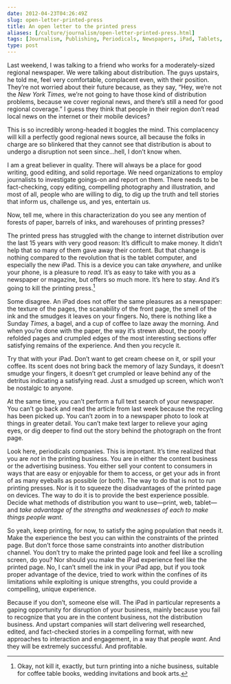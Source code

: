 ```yaml
--- 
date: 2012-04-23T04:26:49Z
slug: open-letter-printed-press
title: An open letter to the printed press
aliases: [/culture/journalism/open-letter-printed-press.html]
tags: [Journalism, Publishing, Periodicals, Newspapers, iPad, Tablets, Jobs to be Done, Disruption]
type: post
---
```


Last weekend, I was talking to a friend who works for a moderately-sized
regional newspaper. We were talking about distribution. The guys upstairs, he
told me, feel very comfortable, complacent even, with their position. They’re
not worried about their future because, as they say, “Hey, we’re not the *New
York Times,* we’re not going to have those kind of distribution problems,
because we cover regional news, and there’s still a need for good regional
coverage.” I guess they think that people in their region don’t read local news
on the internet or their mobile devices?

This is so incredibly wrong-headed it boggles the mind. This complacency will
kill a perfectly good regional news source, all because the folks in charge are
so blinkered that they cannot see that distribution is about to undergo a
disruption not seen since…hell, I don’t know when.

I am a great believer in quality. There will always be a place for good writing,
good editing, and solid reportage. We need organizations to employ journalists
to investigate goings-on and report on them. There needs to be fact-checking,
copy editing, compelling photography and illustration, and most of all, people
who are willing to dig, to dig up the truth and tell stories that inform us,
challenge us, and yes, entertain us.

Now, tell me, where in this characterization do you see any mention of forests
of paper, barrels of inks, and warehouses of printing presses?

The printed press has struggled with the change to internet distribution over
the last 15 years with very good reason: It’s difficult to make money. It didn’t
help that so many of them gave away their content. But that change is nothing
compared to the revolution that is the tablet computer, and especially the new
iPad. This is a device you can take *anywhere,* and unlike your phone, is a
pleasure to *read.* It’s as easy to take with you as a newspaper or magazine,
but offers so much more. It’s here to stay. And it’s going to kill the printing
press.[^open-letter-kill-press]

Some disagree. An iPad does not offer the same pleasures as a newspaper: the
texture of the pages, the scanability of the front page, the smell of the ink
and the smudges it leaves on your fingers. No, there is nothing like a Sunday
*Times,* a bagel, and a cup of coffee to laze away the morning. And when you’re
done with the paper, the way it’s strewn about, the poorly refolded pages and
crumpled edges of the most interesting sections offer satisfying remains of the
experience. And then you recycle it.

Try that with your iPad. Don’t want to get cream cheese on it, or spill your
coffee. Its scent does not bring back the memory of lazy Sundays, it doesn’t
smudge your fingers, it doesn’t get crumpled or leave behind any of the detritus
indicating a satisfying read. Just a smudged up screen, which won’t be nostalgic
to anyone.

At the same time, you can’t perform a full text search of your newspaper. You
can’t go back and read the article from last week because the recycling has been
picked up. You can’t zoom in to a newspaper photo to look at things in greater
detail. You can’t make text larger to relieve your aging eyes, or dig deeper to
find out the story behind the photograph on the front page.

Look here, periodicals companies. This is important. It’s time realized that you
are *not* in the printing business. You are in either the content business or
the advertising business. You either sell your content to consumers in ways that
are easy or enjoyable for them to access, or get your ads in front of as many
eyeballs as possible (or both). The way to do that is not to run printing
presses. Nor is it to squeeze the disadvantages of the printed page on devices.
The way to do it is to provide the best experience possible. Decide what methods
of distribution you want to use—print, web, tablet—and *take advantage of the
strengths and weaknesses of each to make things people want.*

So yeah, keep printing, for now, to satisfy the aging population that needs it.
Make the experience the best you can within the constraints of the printed page.
But don’t force those same constraints into another distribution channel. You
don’t try to make the printed page look and feel like a scrolling screen, do
you? Nor should you make the iPad experience feel like the printed page. No, I
can’t smell the ink in your iPad app, but if you took proper advantage of the
device, tried to work within the confines of its limitations while exploiting is
unique strengths, you could provide a compelling, unique experience.

Because if you don’t, someone else will. The iPad in particular represents a
gaping opportunity for disruption of your business, mainly because you fail to
recognize that you are in the content business, not the distribution business.
And upstart companies will start delivering well researched, edited, and
fact-checked stories in a compelling format, with new approaches to interaction
and engagement, in a way that people *want.* And they will be extremely
successful. And profitable.

  [^open-letter-kill-press]: Okay, not kill it, exactly, but turn printing into
    a niche business, suitable for coffee table books, wedding invitations and
    book arts.
